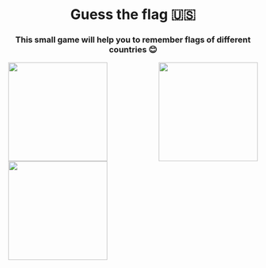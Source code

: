 <h1 align="center">Guess the flag 🇺🇸</h1>
<h3 align="center">This small game will help you to remember flags of different countries 😊</h3>


<img align="left" width="200" src="https://i.ibb.co/NsT4S6f/Screenshot-2023-02-11-at-7-25-11-PM.png">
<img align="right" width="200" src="https://i.ibb.co/1s3JTyw/Screenshot-2023-02-11-at-7-25-59-PM.png">
<img align="center" width="200" src="https://i.ibb.co/1s3JTyw/Screenshot-2023-02-11-at-7-25-59-PM.png">
